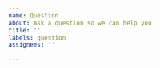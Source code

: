 ```yaml
---
name: Question
about: Ask a question so we can help you
title: ''
labels: question
assignees: ''

---
```



